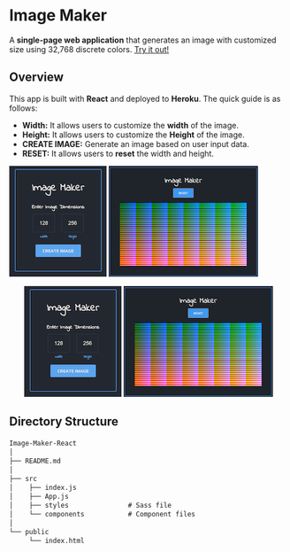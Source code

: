 # Image Maker
A **single-page web application** that generates an image with customized size using 32,768 discrete colors.  [Try it out!](https://image-maker-react.herokuapp.com/)
## Overview
This app is built with **React** and deployed to **Heroku**. The quick guide is as follows:  
* **Width:** It allows users to customize the **width** of the image.
* **Height:** It allows users to customize the **Height** of the image.
* **CREATE IMAGE:** Generate an image based on user input data.
* **RESET:** It allows users to **reset** the width and height.

![](./public/demo1.png)    ![](./public/demo2.png)
<p align="center">
  <img src="./public/demo1.png">
  <img src="./public/demo2.png">
</p>

<!--
<img src="react_frontend/public/demo.png" width="50" height="25">  
-->

## Directory Structure

    Image-Maker-React
    │
    ├── README.md
    │
    ├── src              
    │    ├── index.js
    │    ├── App.js
    │    ├── styles               # Sass file          
    │    └── components           # Component files
    │           
    └── public
         └── index.html
